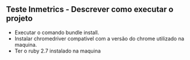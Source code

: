 ## Teste Inmetrics - Descrever como executar o projeto

- Executar o comando bundle install.
- Instalar chromedriver compativel com a versão do chrome utilizado na maquina.
- Ter o ruby 2.7 instalado na maquina
